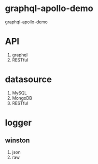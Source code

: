 # graphql-apollo-demo
graphql-apollo-demo

# API
1. graphql
2. RESTful

# datasource
1. MySQL
2. MongoDB
3. RESTful

# logger
## winston
1. json
2. raw
